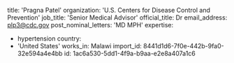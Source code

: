 title: 'Pragna Patel'
organization: 'U.S. Centers for Disease Control and Prevention'
job_title: 'Senior Medical Advisor'
official_title: Dr
email_address: plp3@cdc.gov
post_nominal_letters: 'MD MPH'
expertise:
  - hypertension
country:
  - 'United States'
works_in: Malawi
import_id: 8441d1d6-7f0e-442b-9fa0-32e594a4e4bb
id: 1ac6a530-5dd1-4f9a-b9aa-e2e8a407a1c6
